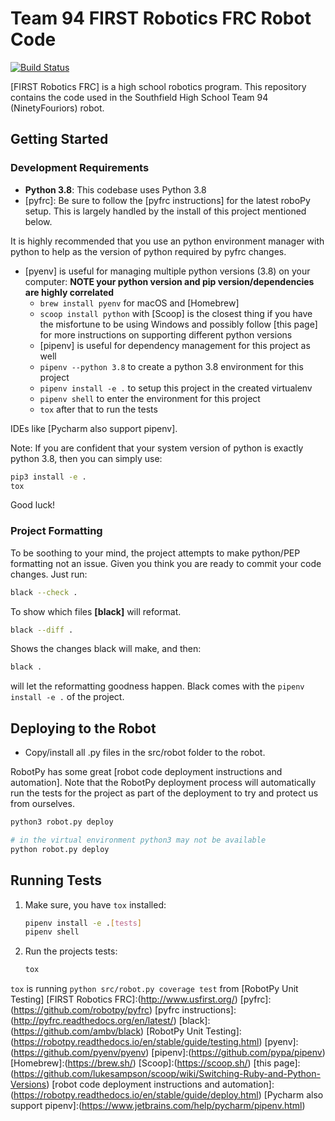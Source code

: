 # Team 94 FIRST Robotics FRC Robot Code

[![Build Status](https://travis-ci.org/TechnoJays/robot2019.svg?branch=develop)](https://travis-ci.org/TechnoJays/robot2019)

[FIRST Robotics FRC] is a high school robotics program.  This repository contains the code used in the
Southfield High School Team 94 (NinetyFouriors) robot.

## Getting Started

### Development Requirements

* **Python 3.8**: This codebase uses Python 3.8
* [pyfrc]: Be sure to follow the [pyfrc instructions] for the latest roboPy setup. This is largely handled by the install of this project mentioned below.

It is highly recommended that you use an python environment manager with python to help as the version
of python required by pyfrc changes.

* [pyenv] is useful for managing multiple python versions (3.8) on your computer: **NOTE your python version and pip version/dependencies are highly correlated**
  * `brew install pyenv` for macOS and [Homebrew]
  * `scoop install python` with [Scoop] is the closest thing if you have the misfortune to be using Windows and possibly follow [this page] for more instructions on supporting different python versions
  * [pipenv] is useful for dependency management for this project as well
  * `pipenv --python 3.8` to create a python 3.8 environment for this project
  * `pipenv install -e .` to setup this project in the created virtualenv
  * `pipenv shell` to enter the environment for this project
  * `tox` after that to run the tests

IDEs like [Pycharm also support pipenv].

Note: If you are confident that your system version of python is exactly python 3.8, then you can simply use:

```bash
pip3 install -e .
tox
```

Good luck!

### Project Formatting

To be soothing to your mind, the project attempts to make python/PEP formatting not an issue. Given you
think you are ready to commit your code changes. Just run:

```bash
black --check .
```

To show which files **[black]** will reformat.

```bash
black --diff .
```

Shows the changes black will make, and then:

```bash
black .
```

will let the reformatting goodness happen. Black comes with the `pipenv install -e .` of the project.

## Deploying to the Robot

* Copy/install all .py files in the src/robot folder to the robot.

RobotPy has some great [robot code deployment instructions and automation].
Note that the RobotPy deployment process will automatically run the tests for the project as
part of the deployment to try and protect us from ourselves.

```bash
python3 robot.py deploy

# in the virtual environment python3 may not be available
python robot.py deploy
```

## Running Tests

1. Make sure, you have `tox` installed:

    ```bash
    pipenv install -e .[tests]
    pipenv shell
    ```

2. Run the projects tests:

   ```bash
   tox
   ```

`tox` is running `python src/robot.py coverage test` from [RobotPy Unit Testing]
[FIRST Robotics FRC]:(<http://www.usfirst.org/>)
[pyfrc]:(<https://github.com/robotpy/pyfrc>)
[pyfrc instructions]:(<http://pyfrc.readthedocs.org/en/latest/>)
[black]:(<https://github.com/ambv/black>)
[RobotPy Unit Testing]:(<https://robotpy.readthedocs.io/en/stable/guide/testing.html>)
[pyenv]:(<https://github.com/pyenv/pyenv>)
[pipenv]:(<https://github.com/pypa/pipenv>)
[Homebrew]:(<https://brew.sh/>)
[Scoop]:(<https://scoop.sh/>)
[this page]:(<https://github.com/lukesampson/scoop/wiki/Switching-Ruby-and-Python-Versions>)
[robot code deployment instructions and automation]:(<https://robotpy.readthedocs.io/en/stable/guide/deploy.html>)
[Pycharm also support pipenv]:(<https://www.jetbrains.com/help/pycharm/pipenv.html>)
